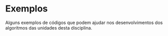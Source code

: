 # Exemplos

Alguns exemplos de códigos que podem ajudar nos desenvolvimentos dos algoritmos
das unidades desta disciplina.